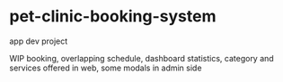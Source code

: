# pet-clinic-booking-system
app dev project

WIP booking, overlapping schedule, dashboard statistics, category and services offered in web, some modals in admin side
